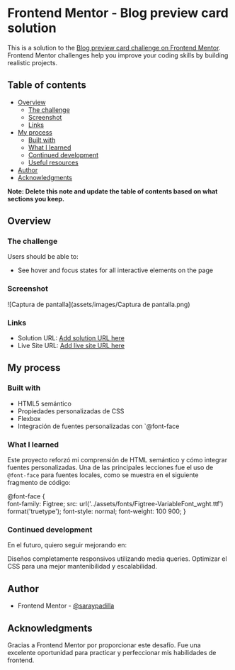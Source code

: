 # Frontend Mentor - Blog preview card solution

This is a solution to the [Blog preview card challenge on Frontend Mentor](https://www.frontendmentor.io/challenges/blog-preview-card-ckPaj01IcS). Frontend Mentor challenges help you improve your coding skills by building realistic projects. 

## Table of contents

- [Overview](#overview)
  - [The challenge](#the-challenge)
  - [Screenshot](#screenshot)
  - [Links](#links)
- [My process](#my-process)
  - [Built with](#built-with)
  - [What I learned](#what-i-learned)
  - [Continued development](#continued-development)
  - [Useful resources](#useful-resources)
- [Author](#author)
- [Acknowledgments](#acknowledgments)

**Note: Delete this note and update the table of contents based on what sections you keep.**

## Overview

### The challenge

Users should be able to:

- See hover and focus states for all interactive elements on the page

### Screenshot

![Captura de pantalla](assets/images/Captura de pantalla.png)


### Links

- Solution URL: [Add solution URL here](https://your-solution-url.com)
- Live Site URL: [Add live site URL here](https://your-live-site-url.com)

## My process

### Built with

- HTML5 semántico
- Propiedades personalizadas de CSS
- Flexbox
- Integración de fuentes personalizadas con `@font-face

### What I learned

Este proyecto reforzó mi comprensión de HTML semántico y cómo integrar fuentes personalizadas. Una de las principales lecciones fue el uso de `@font-face` para fuentes locales, como se muestra en el siguiente fragmento de código:


@font-face {  
    font-family: Figtree;
    src: url('../assets/fonts/Figtree-VariableFont_wght.ttf') format('truetype');
    font-style: normal;
    font-weight: 100 900; 
}

### Continued development

En el futuro, quiero seguir mejorando en:

Diseños completamente responsivos utilizando media queries.
Optimizar el CSS para una mejor mantenibilidad y escalabilidad.


## Author

- Frontend Mentor - [@saraypadilla](https://www.frontendmentor.io/profile/saraypadilla)




## Acknowledgments

Gracias a Frontend Mentor por proporcionar este desafío. Fue una excelente oportunidad para practicar y perfeccionar mis habilidades de frontend.


